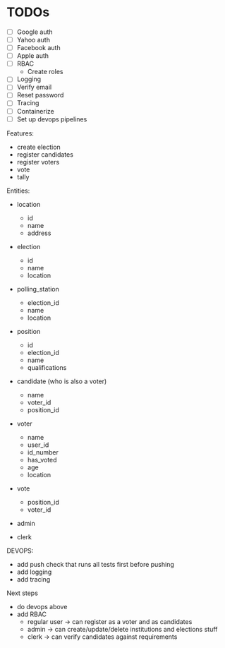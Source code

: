 # TODOs

- [ ] Google auth
- [ ] Yahoo auth
- [ ] Facebook auth
- [ ] Apple auth
- [ ] RBAC
  - Create roles
- [ ] Logging
- [ ] Verify email
- [ ] Reset password
- [ ] Tracing
- [ ] Containerize
- [ ] Set up devops pipelines

Features:

- create election
- register candidates
- register voters
- vote
- tally

Entities:

- location
  - id
  - name
  - address

- election
  - id
  - name
  - location
  <!-- - positions (list of positions in election) -->
  <!-- - polling stations -->
  <!-- - candidates -->
  <!-- - voters -->
  
- polling_station
  - election_id
  - name
  - location

  <!-- - polling_stations -->
- position
  - id
  - election_id
  - name
  - qualifications
  
- candidate (who is also a voter)
  - name
  - voter_id
  - position_id
- voter
  - name
  - user_id
  - id_number
  - has_voted
  - age
  - location
- vote
  - position_id
  - voter_id
- admin
- clerk

DEVOPS:

- add push check that runs all tests first before pushing
- add logging
- add tracing

Next steps

- do devops above
- add RBAC
  - regular user -> can register as a voter and as candidates
  - admin -> can create/update/delete institutions and elections stuff
  - clerk -> can verify candidates against requirements
